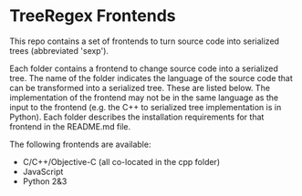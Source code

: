 # TreeRegex Frontends

This repo contains a set of frontends to turn source code into serialized trees (abbreviated 'sexp').

Each folder contains a frontend to change source code into a serialized tree.  The name of the folder indicates the language of the source code that can be transformed into a serialized tree.  These are listed below.  The implementation of the frontend may not be in the same language as the input to the frontend (e.g. the C++ to serialized tree implementation is in Python).  Each folder describes the installation requirements for that frontend in the README.md file.

The following frontends are available:
* C/C++/Objective-C (all co-located in the cpp folder)
* JavaScript
* Python 2&3
